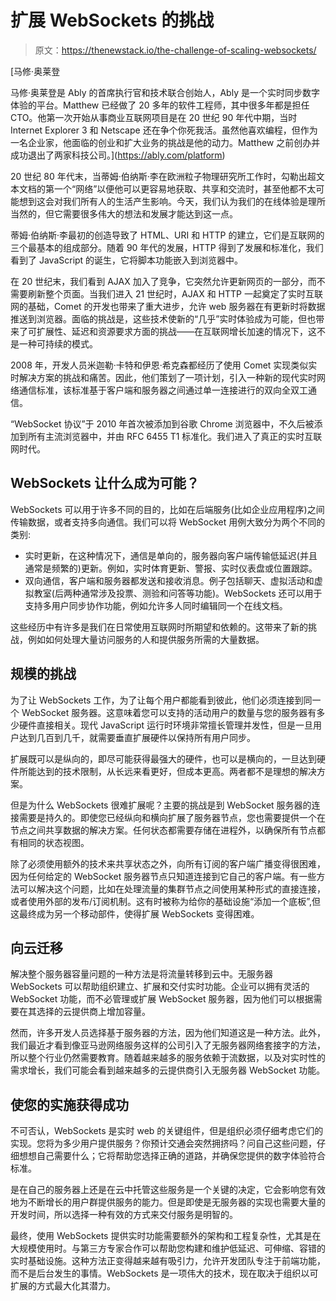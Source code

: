# 扩展 WebSockets 的挑战

> 原文：<https://thenewstack.io/the-challenge-of-scaling-websockets/>

[](https://ably.com/platform)

 [马修·奥莱登

马修·奥莱登是 Ably 的首席执行官和技术联合创始人，Ably 是一个实时同步数字体验的平台。Matthew 已经做了 20 多年的软件工程师，其中很多年都是担任 CTO。他第一次开始从事商业互联网项目是在 20 世纪 90 年代中期，当时 Internet Explorer 3 和 Netscape 还在争个你死我活。虽然他喜欢编程，但作为一名企业家，他面临的创业和扩大业务的挑战是他的动力。Matthew 之前创办并成功退出了两家科技公司。](https://ably.com/platform) [](https://ably.com/platform)

20 世纪 80 年代末，当蒂姆·伯纳斯·李在欧洲粒子物理研究所工作时，勾勒出超文本文档的第一个“网络”以便他可以更容易地获取、共享和交流时，甚至他都不太可能想到这会对我们所有人的生活产生影响。今天，我们认为我们的在线体验是理所当然的，但它需要很多伟大的想法和发展才能达到这一点。

蒂姆·伯纳斯·李最初的创造导致了 HTML、URI 和 HTTP 的建立，它们是互联网的三个最基本的组成部分。随着 90 年代的发展，HTTP 得到了发展和标准化，我们看到了 JavaScript 的诞生，它将脚本功能嵌入到浏览器中。

在 20 世纪末，我们看到 AJAX 加入了竞争，它突然允许更新网页的一部分，而不需要刷新整个页面。当我们进入 21 世纪时，AJAX 和 HTTP 一起奠定了实时互联网的基础，Comet 的开发也带来了重大进步，允许 web 服务器在有更新时将数据推送到浏览器。面临的挑战是，这些技术使新的“几乎”实时体验成为可能，但也带来了可扩展性、延迟和资源要求方面的挑战——在互联网增长加速的情况下，这不是一种可持续的模式。

2008 年，开发人员米迦勒·卡特和伊恩·希克森都经历了使用 Comet 实现类似实时解决方案的挑战和痛苦。因此，他们策划了一项计划，引入一种新的现代实时网络通信标准，该标准基于客户端和服务器之间通过单一连接进行的双向全双工通信。

“WebSocket 协议”于 2010 年首次被添加到谷歌 Chrome 浏览器中，不久后被添加到所有主流浏览器中，并由 RFC 6455 T1 标准化。我们进入了真正的实时互联网时代。

## WebSockets 让什么成为可能？

WebSockets 可以用于许多不同的目的，比如在后端服务(比如企业应用程序)之间传输数据，或者支持多向通信。我们可以将 WebSocket 用例大致分为两个不同的类别:

*   实时更新，在这种情况下，通信是单向的，服务器向客户端传输低延迟(并且通常是频繁的)更新。例如，实时体育更新、警报、实时仪表盘或位置跟踪。
*   双向通信，客户端和服务器都发送和接收消息。例子包括聊天、虚拟活动和虚拟教室(后两种通常涉及投票、测验和问答等功能)。WebSockets 还可以用于支持多用户同步协作功能，例如允许多人同时编辑同一个在线文档。

这些经历中有许多是我们在日常使用互联网时所期望和依赖的。这带来了新的挑战，例如如何处理大量访问服务的人和提供服务所需的大量数据。

## 规模的挑战

为了让 WebSockets 工作，为了让每个用户都能看到彼此，他们必须连接到同一个 WebSocket 服务器。这意味着您可以支持的活动用户的数量与您的服务器有多少硬件直接相关。现代 JavaScript 运行时环境非常擅长管理并发性，但是一旦用户达到几百到几千，就需要垂直扩展硬件以保持所有用户同步。

扩展既可以是纵向的，即尽可能获得最强大的硬件，也可以是横向的，一旦达到硬件所能达到的技术限制，从长远来看更好，但成本更高。两者都不是理想的解决方案。

但是为什么 WebSockets 很难扩展呢？主要的挑战是到 WebSocket 服务器的连接需要是持久的。即使您已经纵向和横向扩展了服务器节点，您也需要提供一个在节点之间共享数据的解决方案。任何状态都需要存储在进程外，以确保所有节点都有相同的状态视图。

除了必须使用额外的技术来共享状态之外，向所有订阅的客户端广播变得很困难，因为任何给定的 WebSocket 服务器节点只知道连接到它自己的客户端。有一些方法可以解决这个问题，比如在处理流量的集群节点之间使用某种形式的直接连接，或者使用外部的发布/订阅机制。这有时被称为给你的基础设施“添加一个底板”,但这最终成为另一个移动部件，使得扩展 WebSockets 变得困难。

## 向云迁移

解决整个服务器容量问题的一种方法是将流量转移到云中。无服务器 WebSockets 可以帮助组织建立、扩展和交付实时功能。企业可以拥有灵活的 WebSocket 功能，而不必管理或扩展 WebSocket 服务器，因为他们可以根据需要在其选择的云提供商上增加容量。

然而，许多开发人员选择基于服务器的方法，因为他们知道这是一种方法。此外，我们最近才看到像亚马逊网络服务这样的公司引入了无服务器网络套接字的方法，所以整个行业仍然需要教育。随着越来越多的服务依赖于流数据，以及对实时性的需求增长，我们可能会看到越来越多的云提供商引入无服务器 WebSocket 功能。

## 使您的实施获得成功

不可否认，WebSockets 是实时 web 的关键组件，但是组织必须仔细考虑它们的实现。您将为多少用户提供服务？你预计交通会突然拥挤吗？问自己这些问题，仔细想想自己需要什么；它将帮助您选择正确的道路，并确保您提供的数字体验符合标准。

是在自己的服务器上还是在云中托管这些服务是一个关键的决定，它会影响您有效地为不断增长的用户群提供服务的能力。但是即使是无服务器的实现也需要大量的开发时间，所以选择一种有效的方式来交付服务是明智的。

最终，使用 WebSockets 提供实时功能需要额外的架构和工程复杂性，尤其是在大规模使用时。与第三方专家合作可以帮助您构建和维护低延迟、可伸缩、容错的实时基础设施。这种方法正变得越来越有吸引力，允许开发团队专注于前端功能，而不是后台发生的事情。WebSockets 是一项伟大的技术，现在取决于组织以可扩展的方式最大化其潜力。

<svg xmlns:xlink="http://www.w3.org/1999/xlink" viewBox="0 0 68 31" version="1.1"><title>Group</title> <desc>Created with Sketch.</desc></svg>